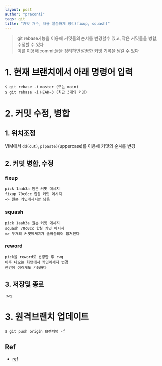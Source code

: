 ```yaml
---
layout: post
author: "praconfi"
tags: git
title: "커밋 개수, 내용 깔끔하게 정리(fixup, squash)"
---
```


> git rebase기능을 이용해 커밋들의 순서를 변경할수 있고, 작은 커밋들을 병합, 수정할 수 있다  
> 이를 이용해 commit들을 정리하면 깔끔한 커밋 기록을 남길 수 있다

# 1. 현재 브랜치에서 아래 명령어 입력
```
$ git rebase -i master (또는 main)
$ git rebase -i HEAD~3 (최근 3개의 커밋)
```

# 2. 커밋 수정, 병합
## 1. 위치조정
VIM에서 `dd(cut)`, `p(paste)`(uppercase)를 이용해 커밋의 순서를 변경

## 2. 커밋 병합, 수정
### fixup
```
pick 1aab3a 원본 커밋 메세지
fixup 70c0cc 합칠 커밋 메시지
=> 원본 커밋메세지만 남음
```
### squash
```
pick 1aab3a 원본 커밋 메세지
squash 70c0cc 합칠 커밋 메시지
=> 두개의 커밋메세지가 줄바꿈되어 합쳐진다
```
### reword
```
pick을 reword로 변경한 후 :wq  
이후 나오는 화면에서 커밋메세지 변경
한번에 여러개도 가능하다
```
## 3. 저장및 종료
```
:wq
```

# 3. 원격브랜치 업데이트
```
$ git push origin 브랜치명 -f
```

## Ref
- [ref](https://shinsunyoung.tistory.com/93)